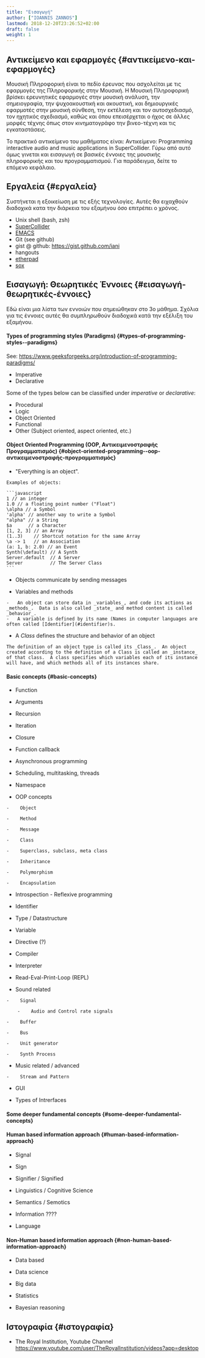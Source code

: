 ```yaml
---
title: "Εισαγωγή"
author: ["IOANNIS ZANNOS"]
lastmod: 2018-12-20T23:26:52+02:00
draft: false
weight: 1
---
```


## Αντικείμενο και εφαρμογές {#αντικείμενο-και-εφαρμογές}

Μουσική Πληροφορική είναι το πεδίο έρευνας που ασχολείται με τις εφαρμογές της Πληροφορικής στην Μουσική.  Η Μουσική Πληροφορική βρίσκει ερευνητικές εφαρμογές στην μουσική ανάλυση, την σημειογραφία, την ψυχοακουστική και ακουστική, και δημιουργικές εφαρμοτές στην μουσική σύνθεση, την εκτέλεση και τον αυτοσχεδιασμό, τον ηχητικός σχεδιασμό, καθώς και όπου επεισέρχεται ο ήχος σε άλλες μορφές τέχνης όπως στον κινηματογράφο την βινεο-τέχνη και τις  εγκαταστάσεις.

Το πρακτικό αντικείμενο του μαθήματος είναι: Αντικείμενο: Programming interactive audio and music applications in SuperCollider.  Γύρω από αυτό όμως γινεται και εισαγωγή σε βασικές έννοιες της μουσικής πληροφορικής και του προγραμματισμού.  Για παράδειγμα, δείτε το επόμενο κεφάλαιο.


## Εργαλεία {#εργαλεία}

Συστήνεται η εξοικείωση με τις εξής τεχνολογίες. Αυτές θα ειχαχθούν διαδοχικά κατα την διάρκεια του εξαμήνου όσο επιτρέπει ο χρόνος.

-   Unix shell (bash, zsh)
-   [SuperCollider](https://supercollider.github.io/)
-   [EMACS](https://www.gnu.org/software/emacs/manual/html%5Fnode/emacs/Intro.html)
-   Git (see github)
-   gist @ github: <https://gist.github.com/iani>
-   hangouts
-   [etherpad](http://etherpad.org/)
-   [sox](http://sox.sourceforge.net/)


## Εισαγωγή: Θεωρητικές Έννοιες {#εισαγωγή-θεωρητικές-έννοιες}

Εδώ είναι μια λίστα των εννοιών που σημειώθηκαν στο 3ο μάθημα.  Σχόλια για τις έννοιες αυτές θα συμπληρωθούν διαδοχικά κατά την εξέλιξη του εξαμήνου.


#### Types of programming styles (Paradigms) {#types-of-programming-styles--paradigms}

See: <https://www.geeksforgeeks.org/introduction-of-programming-paradigms/>

-   Imperative
-   Declarative

Some of the types below can be classified under _imperative_ or _declarative_:

-   Procedural
-   Logic
-   Object Oriented
-   Functional
-   Other (Subject oriented, aspect oriented, etc.)


#### Object Oriented Programming (OOP, Αντικειμενοστραφής Προγραμματισμός) {#object-oriented-programming--oop-αντικειμενοστραφής-προγραμματισμός}

-    "Everything is an object".

    Examples of objects:

    ```javascript
    1 // an integer
    1.0 // a floating point number ("Float")
    \alpha // a Symbol
    'alpha' // another way to write a Symbol
    "alpha" // a String
    $a      // a Character
    [1, 2, 3] // an Array
    (1..3)    // Shortcut notation for the same Array
    \a -> 1   // an Association
    (a: 1, b: 2.0) // an Event
    Synth(\default) // A Synth
    Server.default  // A Server
    Server          // The Server Class
    ```

-    Objects communicate by sending messages

-    Variables and methods

    -   An object can store data in _variables_, and code its actions as _methods_.  Data is also called _state_ and method content is called _behavior_.
    -   A variable is defined by its name (Names in computer languages are often called [Identifier](#identifier)s.

-    A _Class_ defines the structure and behavior of an object

    The definition of an object type is called its _Class_.  An object created according to the definition of a Class is called an _instance_ of that class.  A class specifies which variables each of its instance will have, and which methods all of its instances share.


#### Basic concepts {#basic-concepts}

-    Function

-    Arguments

-    Recursion

-    Iteration

-    Closure

-    Function callback

-    Asynchronous programming

-    Scheduling, multitasking, threads

-    Namespace

-    OOP concepts

    -    Object

    -    Method

    -    Message

    -    Class

    -    Superclass, subclass, meta class

    -    Inheritance

    -    Polymorphism

    -    Encapsulation

-    Introspection - Reflexive programming

-    Identifier

-    Type / Datastructure

-    Variable

-    Directive (?)

-    Compiler

-    Interpreter

-    Read-Eval-Print-Loop (REPL)

-    Sound related

    -    Signal

        -    Audio and Control rate signals

    -    Buffer

    -    Bus

    -    Unit generator

    -    Synth Process

-    Music related / advanced

    -    Stream and Pattern

-    GUI

-    Types of Intrerfaces


#### Some deeper fundamental concepts {#some-deeper-fundamental-concepts}


#### Human based information approach {#human-based-information-approach}

-    Signal

-    Sign

-    Signifier / Signified

-    Linguistics / Cognitive Science

-    Semantics / Semotics

-    Information ????

-    Language


#### Non-Human based information approach {#non-human-based-information-approach}

-    Data based

-    Data science

-    Big data

-    Statistics

-    Bayesian reasoning


## Ιστογραφία {#ιστογραφία}

-   The Royal Institution, Youtube Channel <https://www.youtube.com/user/TheRoyalInstitution/videos?app=desktop>
